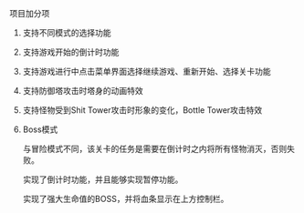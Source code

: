 项目加分项
1. 支持不同模式的选择功能
2. 支持游戏开始的倒计时功能
3. 支持游戏进行中点击菜单界面选择继续游戏、重新开始、选择关卡功能
4. 支持防御塔攻击时塔身的动画特效
5. 支持怪物受到Shit Tower攻击时形象的变化，Bottle Tower攻击特效
6. Boss模式
   
   与冒险模式不同，该关卡的任务是需要在倒计时之内将所有怪物消灭，否则失败。
   
   实现了倒计时功能，并且能够实现暂停功能。
   
   实现了强大生命值的BOSS，并将血条显示在上方控制栏。
